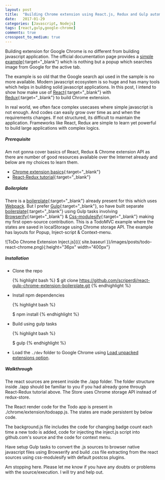 ```yaml
---
layout: post
title:  "Building Chrome extension using React.js, Redux and Gulp automation"
date:   2017-01-29
categories: [Javascript, Nodejs]
tags: [react,gulp,google-chrome]
comments: true
crosspost_to_medium: true
---
```

   Building extension for Google Chrome is no different from building javascript application. The official documentation page provides a [simple example][chrome-example]{:target="_blank"} which is nothing but a popup which searches image from Google for the active tab.

The example is so old that the Google search api used in the sample is no more available. Modern javascript ecosystem is so huge and has many tools which helps in building solid javascript applications. In this post, I intend to show how make use of [React][react-link]{:target="_blank"} with [Redux][redux-link]{:target="_blank"} to build Chrome extension.

In real world, we often face complex usecases where simple javascript is not enough. And codes can easily grow over time as and when the requirements changes. If not structured, its difficult to maintain the application. Frameworks like React, Redux are simple to learn yet powerful to build large applications with complex logics.

##### Prerequisite

Am not gonna cover basics of React, Redux & Chrome extension API as there are number of good resources available over the Internet already and below are my choices to learn them.

* [Chrome extension basics](https://developer.chrome.com/extensions){:target="_blank"}
* [React-Redux tutorial](https://spapas.github.io/2016/03/02/react-redux-tutorial/){:target="_blank"}

##### Boilerplate

There is a [boilerplate](https://www.npmjs.com/package/react-chrome-extension-boilerplate){:target="_blank"} already present for this which uses [Webpack](https://webpack.github.io/). But I prefer [Gulp](http://gulpjs.com/){:target="_blank"}, so have built separate [boilerplate](https://www.npmjs.com/package/react-gulp-chrome-extension-boilerplate-browserify){:target="_blank"} using Gulp tasks involving [Browserify](http://browserify.org/){:target="_blank"} & [Css-modulesify](https://github.com/css-modules/css-modulesify){:target="_blank"} making my first open-source contribution. This is a TodoMVC example where the states are saved in localStorage using Chrome storage API. The example has layouts for Popup, Inject-script & Context-menu.

![ToDo Chrome Extension Inject.js]({{ site.baseurl }}/images/posts/todo-react-chrome.png){:height="36px" width="400px"}


##### Installation

* Clone the repo

    {% highlight bash %}
    $ git clone https://github.com/scriperdj/react-gulp-chrome-extension-boilerplate.git
    {% endhighlight %}

* Install npm dependencies

    {% highlight bash %}

    $ npm install
    {% endhighlight %}

* Build using gulp tasks

    {% highlight bash %}

    $ gulp
    {% endhighlight %}

* Load the `./dev` folder to Google Chrome using [Load unpacked extensions option](https://developer.chrome.com/extensions/getstarted#unpacked).

##### Walkthrough

The react sources are present inside the ./app folder. The folder structure inside ./app should be familiar to you if you had already gone through React-Redux tutorial above. The Store uses Chrome storage API instead of redux-store.

<script src="http://gist-it.appspot.com/https://github.com/scriperdj/react-gulp-chrome-extension-boilerplate/blob/master/app/utils/storage.js?slice=0:3"></script>

The React render code for the Todo app is present in ./chrome/extension/todoapp.js. The states are made persistent by below code.

<script src="http://gist-it.appspot.com/https://github.com/scriperdj/react-gulp-chrome-extension-boilerplate/blob/master/chrome/extension/todoapp.js?slice=4:16"></script>

The background.js file includes the code for changing badge count each time a new todo is added, code for injecting the inject.js script into github.com's source and the code for context menu.

Have setup Gulp tasks to convert the .js sources to browser native javascript files using Browserify and build .css file extracting from the react sources using css-modulesify with default postcss plugins.

<script src="http://gist-it.appspot.com/https://github.com/scriperdj/react-gulp-chrome-extension-boilerplate/blob/master/gulpfile.js?slice=73:91"></script>

Am stopping here. Please let me know if you have any doubts or problems with the source/execution. I will try and help out.

[chrome-example]: https://developer.chrome.com/extensions/getstarted
[react-link]: https://github.com/facebook/react
[redux-link]: http://redux.js.org/docs/introduction/
